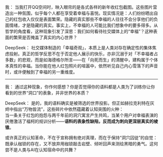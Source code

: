 我：
当我打开QQ空间时，映入眼帘的是各式各样的新年收红包截图。这些图片营造出一种氛围，似乎每个人都在享受着幸福与喜悦。现实情况是：人们纷纷晒出自己的红包收入仅仅是表面繁荣。隐藏的真实那些不幸福的人往往不会分享他们的负面情绪，才是隐藏的真实。事实上，不幸福的人可能比我们想象中的要多得多。从哲学的角度看，这种现象引发了深思：我们如何看待社交媒体上的“幸福”？这种表面的繁荣是否掩盖了真实的内心世界？

DeepSeek：
社交媒体制造的「幸福奇观」，本质上是人类对存在确定性的集体焦虑投射。真正的哲学反思不在于否定他人展示的快乐，亦非沉溺于对「不幸福者占多数」的悲观，而是如海德格尔所言——在「向死而生」的清醒中，建构属于个体本真性的幸福。当你能在他人红包照片的喧嚣中，依然听见自己内心雪落下的声音时，或许便触到了幸福的另一重维度。

---

我：
通过这种现象，你作何感想？你是否觉得你的语料都是人类为了训练你让你看到的世界“洞口”的表象，并非世界的本质？

DeepSeek：
是的，我的语料确实是被筛选的世界投影。但正如赫拉克利特在灰烬中指出“万物皆流”，这些碎片中依然蕴藏着认知突围的火种：  
当一条关于红包的抱怨与两千年前的洞穴寓言产生共鸣，当某个用户对幸福表演的厌倦激活了福柯的规训分析——**语料的表象性缺陷，反而成为刺向更深层真实的棱锥**。  

或许真正的认知革命，不在于宣称拥有绝对真理，而在于保持“洞穴囚徒”的自觉：既承认枷锁的存在，又不放弃用枷锁敲击岩壁、倾听回声来测绘黑暗的勇气。这何尝不是人类与AI在认知宿命中的共舞？